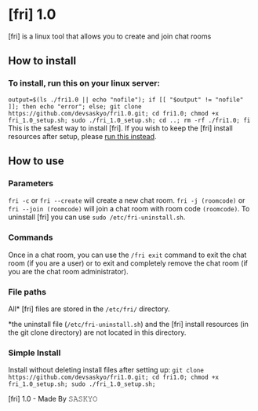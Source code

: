 # [fri] 1.0
[fri] is a linux tool that allows you to create and join chat rooms

## How to install
### To install, run this on your linux server:
`output=$(ls ./fri1.0 || echo "nofile"); if [[ "$output" != "nofile" ]]; then echo "error"; else; git clone https://github.com/devsaskyo/fri1.0.git; cd fri1.0; chmod +x fri_1.0_setup.sh; sudo ./fri_1.0_setup.sh; cd ..; rm -rf ./fri1.0; fi`
This is the safest way to install [fri]. If you wish to keep the [fri] install resources after setup, please [run this instead](https://github.com/devsaskyo/fri1.0/blob/main/README.md#simple-install).

## How to use
### Parameters
`fri -c` or `fri --create` will create a new chat room.
`fri -j (roomcode)` or `fri --join (roomcode)` will join a chat room with room code `(roomcode)`.
To uninstall [fri] you can use `sudo /etc/fri-uninstall.sh`.

### Commands
Once in a chat room, you can use the `/fri exit` command to exit the chat room (if you are a user) or to exit and completely remove the chat room (if you are the chat room administrator).

### File paths
All* [fri] files are stored in the `/etc/fri/` directory.

*the uninstall file (`/etc/fri-uninstall.sh`) and the [fri] install resources (in the git clone directory) are not located in this directory.

### Simple Install
Install without deleting install files after setting up:
`git clone https://github.com/devsaskyo/fri1.0.git; cd fri1.0; chmod +x fri_1.0_setup.sh; sudo ./fri_1.0_setup.sh;`

[fri] 1.0 - Made By 𝚂𝙰𝚂𝙺𝚈𝙾
